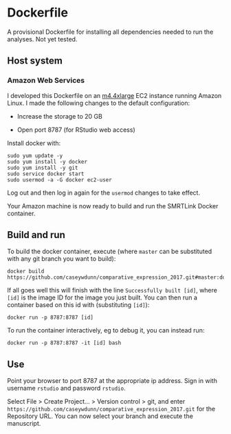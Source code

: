 # Dockerfile

A provisional Dockerfile for installing all dependencies needed to run the 
analyses. Not yet tested.

## Host system


### Amazon Web Services

I developed this Dockerfile on an [m4.4xlarge](https://aws.amazon.com/ec2/instance-types/) EC2 instance running Amazon Linux. I made the following changes to the default configuration:

- Increase the storage to 20 GB

- Open port 8787 (for RStudio web access)

Install docker with:

    sudo yum update -y
    sudo yum install -y docker
    sudo yum install -y git
    sudo service docker start
    sudo usermod -a -G docker ec2-user

Log out and then log in again for the `usermod` changes to take effect.

Your Amazon machine is now ready to build and run the SMRTLink Docker container.

## Build and run

To build the docker container, execute (where `master` can be substituted with any git branch you want to build):

    docker build https://github.com/caseywdunn/comparative_expression_2017.git#master:docker

If all goes well this will finish with the line `Successfully built [id]`, where `[id]` is the image ID for the image you just built. You can then run a container based on this id with (substituting `[id]`):

    docker run -p 8787:8787 [id]

To run the container interactively, eg to debug it, you can instead run:

    docker run -p 8787:8787 -it [id] bash

## Use

Point your browser to port 8787 at the appropriate ip address. Sign in with username `rstudio` and password `rstudio`.

Select File > Create Project... > Version control > git, and enter `https://github.com/caseywdunn/comparative_expression_2017.git` for the Repository URL. You can now select your branch and execute the manuscript.

